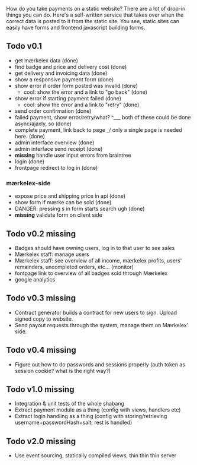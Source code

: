 How do you take payments on a static website?
There are a lot of drop-in things you can do.
Here's a self-written service that takes over when the correct data is posted to it from the static site.
You see, static sites can easily have forms and frontend javascript building forms.

## Todo v0.1

- get mærkelex data (done)
- find badge and price and delivery cost (done)
- get delivery and invoicing data (done)
- show a responsive payment form (done)
- show error if order form posted was invalid (done)
  - cool: show the error and a link to "go back" (done)
- show error if starting payment failed (done)
  - cool: show the error and a link to "retry" (done)
- send order confirmation (done)
- failed payment, show error/retry/what? ^\___ both of these could be done async/ajaxly, so (done)
- complete payment, link back to page    _/    only a single page is needed here.           (done)
- admin interface overview (done)
- admin interface send receipt (done)
- **missing** handle user input errors from braintree
- login (done)
- frontpage redirect to log in (done)

### mærkelex-side

- expose price and shipping price in api (done)
- show form if mærke can be sold (done)
- DANGER: pressing s in form starts search ugh (done)
- **missing** validate form on client side

## Todo v0.2 **missing**

- Badges should have owning users, log in to that user to see sales
- Mærkelex staff: manage users
- Mærkelex staff: see overview of all income, mærkelex profits, users' remainders,
  uncompleted orders, etc... (monitor)
- fontpage link to overview of all badges sold through Mærkelex
- google analytics

## Todo v0.3 **missing**

- Contract generator builds a contract for new users to sign. Upload signed copy to website.
- Send payout requests through the system, manage them on Mærkelex' side.

## Todo v0.4 **missing**

- Figure out how to do passwords and sessions properly (auth token as session cookie? what is the right way?)

## Todo v1.0 **missing**

- Integration & unit tests of the whole shabang
- Extract payment module as a thing (config with views, handlers etc)
- Extract login handling as a thing (config with storing/retrieving username+passwordHash+salt; rest is handled)

## Todo v2.0 **missing**

- Use event sourcing, statically compiled views, thin thin thin server
